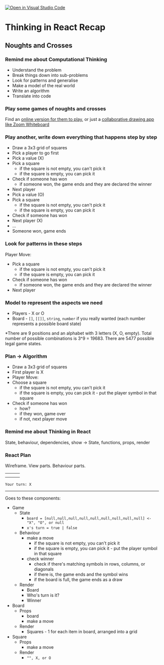 [![Open in Visual Studio Code](https://classroom.github.com/assets/open-in-vscode-f059dc9a6f8d3a56e377f745f24479a46679e63a5d9fe6f495e02850cd0d8118.svg)](https://classroom.github.com/online_ide?assignment_repo_id=6963106&assignment_repo_type=AssignmentRepo)
# Thinking in React Recap

## Noughts and Crosses

### Remind me about Computational Thinking

- Understand the problem
- Break things down into sub-problems
- Look for patterns and generalise
- Make a model of the real world
- Write an algorithm
- Translate into code

### Play some games of noughts and crosses

Find an [online version for them to play](https://playtictactoe.org/), or just a [collaborative drawing app like Zoom Whiteboard](https://blog.zoom.us/zoom-whiteboard/)

### Play another, write down everything that happens step by step

- Draw a 3x3 grid of squares
- Pick a player to go first
- Pick a value (X)
- Pick a square
  - if the square is not empty, you can't pick it
  - if the square is empty, you can pick it
- Check if someone has won
  - if someone won, the game ends and they are declared the winner
- Next player
- Pick a value (O)
- Pick a square
  - if the square is not empty, you can't pick it
  - if the square is empty, you can pick it
- Check if someone has won
- Next player (X)
- ...
- Someone won, game ends

### Look for patterns in these steps

Player Move:
- Pick a square
  - if the square is not empty, you can't pick it
  - if the square is empty, you can pick it
- Check if someone has won
  - if someone won, the game ends and they are declared the winner
- Next player

### Model to represent the aspects we need

- Players - X or O
- Board - `[]`, `[[]]`, `string`, `number` if you really wanted (each number represents a possible board state)

\*There are 9 positions and an alphabet with 3 letters (X, O, empty). Total number of possible combinations is 3^9 = 19683. There are 5477 possible legal game states.

### Plan -> Algorithm

- Draw a 3x3 grid of squares
- First player is X
- Player Move:
- Choose a square  
  - if the square is not empty, you can't pick it
  - if the square is empty, you can pick it - put the player symbol in that square
- Check if someone has won
  - how?
  - if they won, game over
  - if not, next player move

### Remind me about Thinking in React

State, behaviour, dependencies, show -> State, functions, props, render

### React Plan

Wireframe. View parts. Behaviour parts.

|   |   |   |
|---|---|---|
|   |   |   |
|   |   |   |

`Your turn: X`

___

Goes to these components:

- Game
  - State
    - `board = [null,null,null,null,null,null,null,null,null] <- "X", "O", or null`
    - `x's turn = true | false`
  - Behaviour
    - make a move
      - if the square is not empty, you can't pick it
      - if the square is empty, you can pick it - put the player symbol in that square
    - check winner
      - check if there's matching symbols in rows, columns, or diagonals
      - if there is, the game ends and the symbol wins
      - if the board is full, the game ends as a draw
  - Render
    - Board
    - Who's turn is it?
    - Winner
- Board
  - Props
    - board
    - make a move
  - Render
    - Squares - 1 for each item in board, arranged into a grid
- Square
  - Props
    - make a move
  - Render
    - `"", X, or O`
